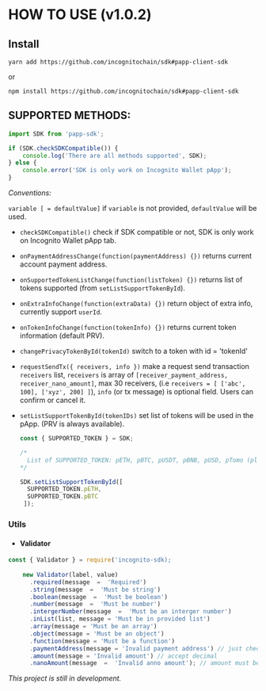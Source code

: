 
  

# HOW TO USE (v1.0.2)

## Install

`yarn add https://github.com/incognitochain/sdk#papp-client-sdk`

or

`npm install https://github.com/incognitochain/sdk#papp-client-sdk`

  

## SUPPORTED METHODS:



```javascript
import SDK from 'papp-sdk';

if (SDK.checkSDKCompatible()) {
	console.log('There are all methods supported', SDK);
} else {
	console.error('SDK is only work on Incognito Wallet pApp');
}

```

  

*Conventions:*

`variable [ = defaultValue]` if `variable` is not provided, `defaultValue` will be used.


  
* `checkSDKCompatible()` check if SDK compatible or not, SDK is only work on Incognito Wallet pApp tab.

* `onPaymentAddressChange(function(paymentAddress) {})` returns current account payment address.

* `onSupportedTokenListChange(function(listToken) {})` returns list of tokens supported (from `setListSupportTokenById`).

* `onExtraInfoChange(function(extraData) {})` return object of extra info, currently support `userId`.

* `onTokenInfoChange(function(tokenInfo) {})` returns current token information (default PRV).
* `changePrivacyTokenById(tokenId)` switch to a token with id = 'tokenId'
* `requestSendTx({ receivers, info })` make a request send transaction `receivers` list, `receivers` is array of `[receiver_payment_address, receiver_nano_amount]`, max 30 receivers, (i.e `receivers = [ ['abc', 100], ['xyz', 200] ]`), `info` (or tx message) is optional field. Users can confirm or cancel it.
* `setListSupportTokenById(tokenIDs)` set list of tokens will be used in the pApp. (PRV is always available).
  ```javascript
  const { SUPPORTED_TOKEN } = SDK;
  
  /*
  	List of SUPPORTED_TOKEN: pETH, pBTC, pUSDT, pBNB, pUSD, pTomo (please use pTomo_Testnet on testnet).
  */
  
  SDK.setListSupportTokenById([
  	SUPPORTED_TOKEN.pETH,
    SUPPORTED_TOKEN.pBTC
   ]);
  ```

 
  

### Utils

* #### Validator
  

```javascript
const { Validator } = require('incognito-sdk);
    
    new Validator(label, value)
	  .required(message  =  'Required')
	  .string(message  =  'Must be string')
	  .boolean(message  =  'Must be boolean')
	  .number(message  =  'Must be number')
	  .intergerNumber(message  =  'Must be an interger number')
      .inList(list, message = 'Must be in provided list')
      .array(message = 'Must be an array')
      .object(message = 'Must be an object') 
      .function(message = 'Must be a function')
      .paymentAddress(message = 'Invalid payment address') // just check string for now
      .amount(message = 'Invalid amount') // accept decimal
	  .nanoAmount(message  =  'Invalid anno amount'); // amount must be nano (interger number and > 0)
```



*This project is still in development.*
